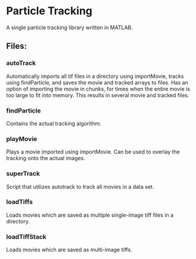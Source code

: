 


# Particle Tracking

A single particle tracking library written in MATLAB.

## Files:

### autoTrack

Automatically imports all tif files in a directory using importMovie,
tracks using findParticle, and saves the movie and tracked arrays to files.
Has an option of importing the movie in chunks, for times when the entire 
movie is too large to fit into memory. This results in several movie and
tracked files.

### findParticle
Contains the actual tracking algorithm.

### playMovie
Plays a movie imported using importMovie. Can be used to overlay the tracking
onto the actual images.

### superTrack
Script that utilizes autotrack to track all movies in a data set.

### loadTiffs
Loads movies which are saved as multiple single-image tiff files in a directory.

### loadTiffStack
Loads movies which are saved as multi-image tiffs.

